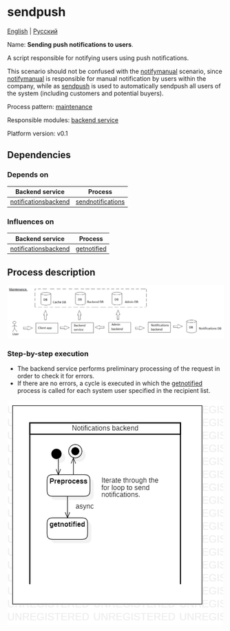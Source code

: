 # sendpush

[English](sendpush.md) | [Русский](sendpush.ru.md)

Name: **Sending push notifications to users**.

A script responsible for notifying users using push notifications.

This scenario should not be confused with the [notifymanual](../notificationsbackend/notifymanual.ru.md) scenario, since [notifymanual](../notificationsbackend/notifymanual.ru.md) is responsible for manual notification by users within the company, while as [sendpush](../notificationsbackend/sendpush.ru.md) is used to automatically sendpush all users of the system (including customers and potential buyers).

Process pattern: [maintenance](../../processpatterns/maintenance.md)

Responsible modules: [backend service](../../backend/notificationsbackend.md)

Platform version: v0.1

## Dependencies

### Depends on

| Backend service | Process |
| --- | ---- |
| [notificationsbackend](../../backend/notificationsbackend.md) | [sendnotifications](../notificationsbackend/sendnotifications.md) |

### Influences on

| Backend service | Process |
| --- | ---- |
| [notificationsbackend](../../backend/notificationsbackend.md) | [getnotified](../notificationsbackend/getnotified.md) |

## Process description

![maintenance_overall](../../img/processpatterns/maintenance_overall.png)

### Step-by-step execution

- The backend service performs preliminary processing of the request in order to check it for errors.
- If there are no errors, a cycle is executed in which the [getnotified](../notificationsbackend/getnotified.ru.md) process is called for each system user specified in the recipient list.

![notificationsbackend.sendpush](../../img/activitydiagrams/notificationsbackend.sendpush.png)
